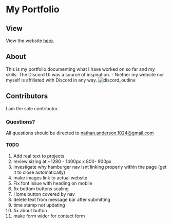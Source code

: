 # My Portfolio
## View
View the website [here](https://nathan-anderson-1024.github.io/Nathan-Anderson-1024/).

## About
This is my portfolio documenting what I have worked on so far and my skills.
The Discord UI was a source of inspiration. - Niether my website nor myself is affiliated with Discord in any way.
![discord_outline](https://user-images.githubusercontent.com/73272904/182255733-38eb5c37-d9fa-43bd-9b67-41dca164b40d.JPG)


## Contributors
I am the sole contributor.

### Questions?
All questions should be directed to nathan.anderson.1024@gmail.com


#### TODO
1. Add real text to projects
2. review sizing at ~1280 - 1400px x 800- 900px
3. investigate why hamburger nav isnt linking properly within the page (get it to close automatically)
4. make images link to actual website
5. Fix font issue with heading on mobile
6. fix bottom buttons scaling
7. Home button covered by nav
8. delete text from message bar after submitting
9. time stamp not updating
10. fix about button
11. make form wider for contact form



   
